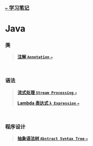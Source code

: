 ### [`←` 学习笔记](/notebook)

# Java

### 类

> **[注解 `Annotation` `→`](annotation)**

<br />

### 语法

> **[流式处理 `Stream Processing` `→`](stream)**
> 
> **[Lambda 表达式 `λ Expression` `→`](lambda)**

<br />

### 程序设计

> **[抽象语法树 `Abstract Syntax Tree` `→`](ast)**
